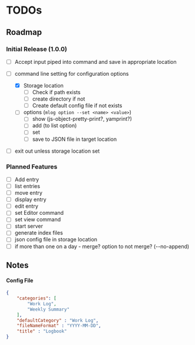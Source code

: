 # TODOs

## Roadmap

### Initial Release (1.0.0)

- [ ] Accept input piped into command and save in appropriate location
- [ ] command line setting for configuration options
    - [x] Storage location
        - [ ] Check if path exists
        - [ ] create directory if not
        - [ ] Create default config file if not exists
    - [ ] options (`mlog option --set <name> <value>`)
        - [ ] show (js-object-pretty-print?, yamprint?)
        - [ ] add (to list option)
        - [ ] set
        - [ ] save to JSON file in target location
- [ ] exit out unless storage location set



### Planned Features

- [ ] Add entry
- [ ] list entries
- [ ] move entry
- [ ] display entry
- [ ] edit entry
- [ ] set Editor command
- [ ] set view command
- [ ] start server
- [ ] generate index files
- [ ] json config file in storage location
- [ ] if more than one on a day - merge?  option to not merge? (--no-append)

## Notes

#### Config File

```json
{
    "categories": [
        "Work Log",
        "Weekly Summary"
    ],
    "defaultCategory" : "Work Log",
    "fileNameFormat" : "YYYY-MM-DD",
    "title" : "Logbook"
}
```
